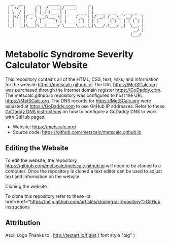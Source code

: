 
```
  __  __      _    _____  _____      _                       
 |  \/  |    | |  / ____|/ ____|    | |                      
 | \  / | ___| |_| (___ | |     __ _| | ___   ___  _ __ __ _ 
 | |\/| |/ _ \ __|\___ \| |    / _` | |/ __| / _ \| '__/ _` |
 | |  | |  __/ |_ ____) | |____ (_| | | (__   (_) | | | (_| |
 |_|  |_|\___|\__|_____/ \_____\__,_|_|\___/.\___/|_|  \__, |
                                                        __/ |
                                                       |___/ 
```                                          
 
Metabolic Syndrome Severity Calculator Website
==============================================

This repository contains all of the HTML, CSS, text, links, and information for the website https://metscalc.github.io. The URL https://MetSCalc.org was purchased through the internet domain register https://GoDaddy.com. The metscalc.github.io repository was configured to host the URL https://MetSCalc.org. The DNS records for https://MetSCalc.org were adjusted at https://GoDaddy.com to use GitHub IP addresses. Refer to these <a href="https://hackernoon.com/how-to-set-up-godaddy-domain-with-github-pages-a9300366c7b">GoDaddy DNS instructions</a> on how to configure a GoDaddy DNS to work with GitHub pages.


 * Website: https://metscalc.org/
 * Source code: https://github.com/metscalc/metscalc.github.io

Editing the Website
----------

To edit the website, the repository https://github.com/metscalc/metscalc.github.io will need to be cloned to a computer. Once the repository is cloned a text editor can be used to adjust text and information on the website.

Cloning the website

To clone this repository refer to these <a href=href="https://help.github.com/articles/cloning-a-repository">GitHub instructions</a>


Attribution
----------

Ascii Logo Thanks to : http://textart.io/figlet ( font style "big" )
